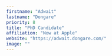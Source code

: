 ```yaml
---
firstname: "Adwait"
lastname: "Dongare"
priority: 8
title: "PhD Candidate"
affiliation: "Now at Apple"
website: "https://adwait.dongare.com/"
image: ""
---
```

